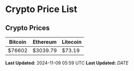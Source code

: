 # Crypto Price List

## Crypto Prices
| Bitcoin | Ethereum | Litecoin |
| ------- | -------- | -------- |
| $76602 | $3039.79 | $73.19 |
**Last Updated:** 2024-11-09 05:59 UTC
**Last Updated:** $DATE$
